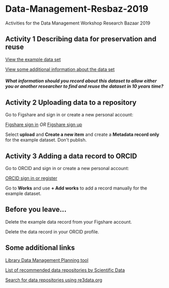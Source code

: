 # Data-Management-Resbaz-2019
Activities for the Data Management Workshop Research Bazaar 2019 

## Activity 1 Describing data for preservation and reuse

[View the example data set](https://github.com/RSUnit/Data-Management-Resbaz-2019/blob/master/DataFolder/ExampleDataSet.csv) 

[View some additional information about the data set](https://github.com/RSUnit/Data-Management-Resbaz-2019/blob/master/DataFolder/DatasetInformation.txt) 

#### *What information should you record about this dataset to allow either you or another researcher to find and reuse the dataset in 10 years time?* 

## Activity 2 Uploading data to a repository

Go to Figshare and sign in or create a new personal account: 

[Figshare sign in](https://figshare.com/account/login) *OR*  [Figshare sign up](https://figshare.com/account/register) 

Select **upload** and **Create a new item** and create a **Metadata record only** for the example dataset.  Don't publish. 

## Activity 3 Adding a data record to ORCID

Go to ORCID and sign in or create a new personal account:

[ORCID sign in or register](https://orcid.org/signin) 

Go to **Works** and use **+ Add works** to add a record manually for the example dataset.  

## Before you leave...

Delete the example data record from your Figshare account.

Delete the data record in your ORCID profile.

## Some additional links

[Library Data Management Planning tool](https://www.otago.ac.nz/library/dmp/index.html)

[List of recommended data repositories by Scientific Data](https://www.nature.com/sdata/policies/repositories) 

[Search for data repositories using re3data.org](https://www.re3data.org/) 
